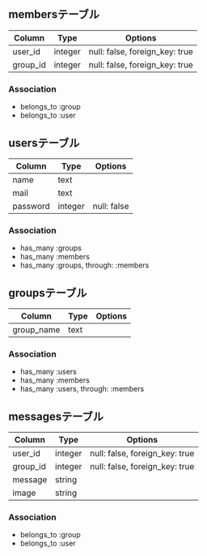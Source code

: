 ## membersテーブル

|Column|Type|Options|
|------|----|-------|
|user_id|integer|null: false, foreign_key: true|
|group_id|integer|null: false, foreign_key: true|

### Association
- belongs_to :group
- belongs_to :user


## usersテーブル

|Column|Type|Options|
|------|----|-------|
|name|text||
|mail|text||
|password|integer|null: false|

### Association
- has_many :groups
- has_many :members
- has_many :groups, through: :members

## groupsテーブル

|Column|Type|Options|
|------|----|-------|
|group_name|text||

### Association
- has_many :users
- has_many :members
- has_many :users, through: :members

## messagesテーブル

|Column|Type|Options|
|------|----|-------|
|user_id|integer|null: false, foreign_key: true|
|group_id|integer|null: false, foreign_key: true|
|message|string|
|image|string|

### Association
- belongs_to :group
- belongs_to :user
